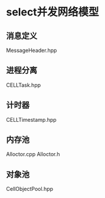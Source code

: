 # select并发网络模型

## 消息定义
MessageHeader.hpp

## 进程分离
CELLTask.hpp

## 计时器
CELLTimestamp.hpp

## 内存池
Alloctor.cpp
Alloctor.h

## 对象池
CellObjectPool.hpp